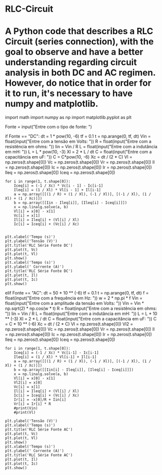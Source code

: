 # RLC-Circuit
# A Python code that describes a RLC Circuit (series connection), with the goal to observe and have a better understanding regarding circuit analysis in both DC and AC regimen. However, do notice that in order for it to run, it's necessary to have numpy and matplotlib.

import math
import numpy as np
import matplotlib.pyplot as plt

Fonte = input("Entre com o tipo de fonte: ")

if Fonte == "DC":
    dt = 1 * pow(10, -6)
    tf = 0.1
    t = np.arange(0, tf, dt)
    Vin = float(input("Entre com a tensão em Volts: "))
    R = float(input("Entre com a resistência em ohms: "))
    Iin = Vin / R
    L = float(input("Entre com a indutância em mH: "))
    L = L * pow(10, -3)
    Xl = 2 * L / dt
    C = float(input("Entre com a capacitância em uF: "))
    C = C*pow(10, -6)
    Xc = dt / (2 * C)
    Vl = np.zeros(t.shape[0])
    Vc = np.zeros(t.shape[0])
    Vr = np.zeros(t.shape[0])
    Il = np.zeros(t.shape[0])
    Ic = np.zeros(t.shape[0])
    Ir = np.zeros(t.shape[0])
    Ileq = np.zeros(t.shape[0])
    Iceq = np.zeros(t.shape[0])

    for i in range(1, t.shape[0]):
        Iceq[i] = (-1 / Xc) * Vc[i - 1] - Ic[i-1]
        Ileq[i] = (1 / Xl) * Vl[i - 1] + Il[i-1]
        a = np.array([[(1 / R) + (1 / Xl), (-1 / Xl)], [(-1 / Xl), (1 / Xl) + (1 / Xc)]])
        b = np.array([[Iin - Ileq[i]], [Ileq[i] - Iceq[i]]])
        x = np.linalg.solve(a, b)
        Vl[i] = x[0] - x[1]
        Vc[i] = x[1]
        Il[i] = Ileq[i] + (Vl[i] / Xl)
        Ic[i] = Iceq[i] + (Vc[i] / Xc)


    plt.xlabel('Tempo (s)')
    plt.ylabel('Tensão (V)')
    plt.title('RLC Série Fonte DC')
    plt.plot(t, Vc)
    plt.plot(t, Vl)
    plt.show()
    plt.xlabel('Tempo (s)')
    plt.ylabel(' Corrente (A)')
    plt.title('RLC Série Fonte DC')
    plt.plot(t, Il)
    plt.plot(t, Ic)
    plt.show()

elif Fonte == "AC":
    dt = 50 * 10 ** (-6)
    tf = 0.1
    t = np.arange(0, tf, dt)
    f = float(input("Entre com a frequência em Hz: "))
    w = 2 * np.pi * f
    Vin = float(input("Entre com a amplitude da tensão em Volts: "))
    Vin = Vin * np.sqrt(2) * np.cos(w * t)
    R = float(input("Entre com a resistência em ohms: "))
    Iin = Vin / R
    L = float(input("Entre com a indutância em mH: "))
    L = L * 10 ** (-3)
    Xl = 2 * L / dt
    C = float(input("Entre com a capacitância em uF: "))
    C = C * 10 ** (-6)
    Xc = dt / (2 * C)
    Vl = np.zeros(t.shape[0])
    Vl2 = np.zeros(t.shape[0])
    Vc = np.zeros(t.shape[0])
    Vr = np.zeros(t.shape[0])
    Il = np.zeros(t.shape[0])
    Ic = np.zeros(t.shape[0])
    Ir = np.zeros(t.shape[0])
    Ileq = np.zeros(t.shape[0])
    Iceq = np.zeros(t.shape[0])

    for i in range(1, t.shape[0]):
        Iceq[i] = (-1 / Xc) * Vc[i-1] - Ic[i-1]
        Ileq[i] = (1 / Xl) * Vl[i-1] + Il[i-1]
        a = np.array([[(1 / R) + (1 / Xl), (-1 / Xl)], [(-1 / Xl), (1 / Xl) + (1 / Xc)]])
        b = np.array([[Iin[i] - Ileq[i]], [Ileq[i] - Iceq[i]]])
        x = np.linalg.solve(a, b)
        Vl[i] = x[0] - x[1]
        Vl2[i] = x[0]
        Vc[i] = x[1]
        Il[i] = Ileq[i] + (Vl[i] / Xl)
        Ic[i] = Iceq[i] + (Vc[i] / Xc)
        Ir[i] = -x[0]/R + Iin[i]
        Vr[i] = Ir[i] * R
        #print(Vin)
        #print(Vl)

    plt.ylabel('Tensão (V)')
    plt.xlabel('Tempo (s)')
    plt.title('RLC Série Fonte AC')
    plt.plot(t, Vc)
    plt.plot(t, Vl)
    plt.show()
    plt.xlabel('Tempo (s)')
    plt.ylabel(' Corrente (A)')
    plt.title('RLC Série Fonte AC')
    plt.plot(t, Il)
    plt.plot(t, Ic)
    plt.show()

